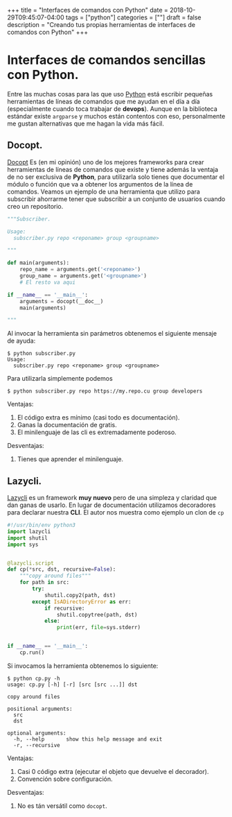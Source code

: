 +++
title = "Interfaces de comandos con Python"
date = 2018-10-29T09:45:07-04:00
tags = ["python"]
categories = [""]
draft = false
description = "Creando tus propias herramientas de interfaces de comandos con Python"
+++

# Interfaces de comandos sencillas con Python.

Entre las muchas cosas para las que uso [Python](https://python.org) está
escribir pequeñas herramientas de líneas de comandos que me ayudan en el día a
día (especialmente cuando toca trabajar de **devops**). Aunque en la biblioteca
estándar existe `argparse` y muchos están contentos con eso, personalmente me
gustan alternativas que me hagan la vida más fácil.

## Docopt.

[Docopt](http://docopt.org/ "Docopt") Es (en mi opinión) uno de los mejores
frameworks para crear herramientas de líneas de comandos que existe y tiene
además la ventaja de no ser exclusiva de **Python**, para utilizarla solo tienes
que documentar el módulo o función que va a obtener los argumentos de la línea
de comandos. Veamos un ejemplo de una herramienta que utilizo para subscribir
ahorrarme tener que subscribir a un conjunto de usuarios cuando creo un
repositorio.

```python
"""Subscriber.

Usage:
  subscriber.py repo <reponame> group <groupname>

"""

def main(arguments):
    repo_name = arguments.get('<reponame>')
    group_name = arguments.get('<groupname>')
    # El resto va aqui

if __name__ == '__main__':
    arguments = docopt(__doc__)
    main(arguments)

"""
```

Al invocar la herramienta sin parámetros obtenemos el siguiente mensaje de ayuda:

```console
$ python subscriber.py
Usage:
  subscriber.py repo <reponame> group <groupname>

```

Para utilizarla simplemente podemos

```console
$ python subscriber.py repo https://my.repo.cu group developers
```

Ventajas:

1. El código extra es mínimo (casi todo es documentación).
2. Ganas la documentación de gratis.
3. El minilenguaje de las cli es extremadamente poderoso.

Desventajas:

1. Tienes que aprender el minilenguaje.


## Lazycli.

[Lazycli](https://github.com/ninjaaron/lazycli "Lazycli") es un framework **muy
nuevo** pero de una simpleza y claridad que dan ganas de usarlo. En lugar de
documentación utilizamos decoradores para declarar nuestra **CLI**. El autor nos
muestra como ejemplo un clon de `cp`

```python
#!/usr/bin/env python3
import lazycli
import shutil
import sys


@lazycli.script
def cp(*src, dst, recursive=False):
    """copy around files"""
    for path in src:
        try:
            shutil.copy2(path, dst)
        except IsADirectoryError as err:
            if recursive:
                shutil.copytree(path, dst)
            else:
                print(err, file=sys.stderr)


if __name__ == '__main__':
    cp.run()
```

Si invocamos la herramienta obtenemos lo siguiente:

```console
$ python cp.py -h
usage: cp.py [-h] [-r] [src [src ...]] dst

copy around files

positional arguments:
  src
  dst

optional arguments:
  -h, --help       show this help message and exit
  -r, --recursive
```

Ventajas:

1. Casi 0 código extra (ejecutar el objeto que devuelve el decorador).
2. Convención sobre configuración.

Desventajas:

1. No es tán versátil como `docopt`.
